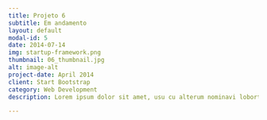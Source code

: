```yaml
---
title: Projeto 6
subtitle: Em andamento
layout: default
modal-id: 5
date: 2014-07-14
img: startup-framework.png
thumbnail: 06_thumbnail.jpg
alt: image-alt
project-date: April 2014
client: Start Bootstrap
category: Web Development
description: Lorem ipsum dolor sit amet, usu cu alterum nominavi lobortis. At duo novum diceret. Tantas apeirian vix et, usu sanctus postulant inciderint ut, populo diceret necessitatibus in vim. Cu eum dicam feugiat noluisse.

---
```

